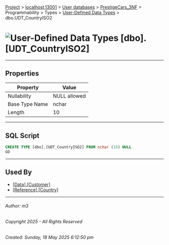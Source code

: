 #### 

[Project](../../../../../../index.md) > [localhost,13001](../../../../../index.md) > [User databases](../../../../index.md) > [PrestigeCars_3NF](../../../index.md) > Programmability > Types > [User-Defined Data Types](User-Defined_Data_Types.md) > dbo.UDT_CountryISO2

# ![User-Defined Data Types](../../../../../../Images/UserDefinedDataType32.png) [dbo].[UDT_CountryISO2]

---

## <a name="#properties"></a>Properties

| Property | Value |
|---|---|
| Nullability | NULL allowed |
| Base Type Name | nchar |
| Length | 10 |


---

## <a name="#sqlscript"></a>SQL Script

```sql
CREATE TYPE [dbo].[UDT_CountryISO2] FROM nchar (10) NULL
GO

```


---

## <a name="#usedby"></a>Used By

* [[Data].[Customer]](../../../Tables/Data_Customer.md)
* [[Reference].[Country]](../../../Tables/Reference_Country.md)


---

###### Author:  m3

###### Copyright 2025 - All Rights Reserved

###### Created: Sunday, 18 May 2025 6:12:50 pm

